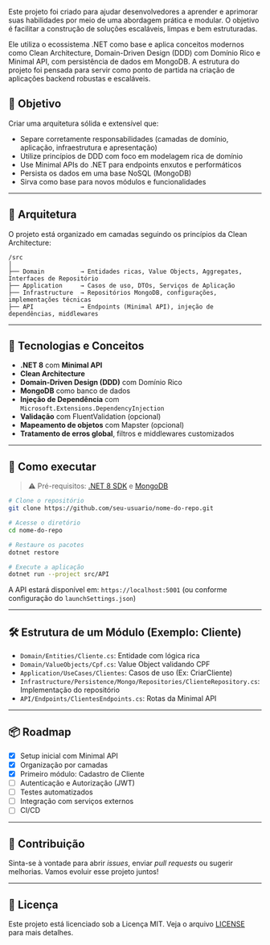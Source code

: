 Este projeto foi criado para ajudar desenvolvedores a aprender e aprimorar suas habilidades por meio de uma abordagem prática e modular. O objetivo é facilitar a construção de soluções escaláveis, limpas e bem estruturadas.

Ele utiliza o ecossistema .NET como base e aplica conceitos modernos como Clean Architecture, Domain-Driven Design (DDD) com Domínio Rico e Minimal API, com persistência de dados em MongoDB. A estrutura do projeto foi pensada para servir como ponto de partida na criação de aplicações backend robustas e escaláveis.

## 🎯 Objetivo

Criar uma arquitetura sólida e extensível que:

- Separe corretamente responsabilidades (camadas de domínio, aplicação, infraestrutura e apresentação)
- Utilize princípios de DDD com foco em modelagem rica de domínio
- Use Minimal APIs do .NET para endpoints enxutos e performáticos
- Persista os dados em uma base NoSQL (MongoDB)
- Sirva como base para novos módulos e funcionalidades

---

## 📐 Arquitetura

O projeto está organizado em camadas seguindo os princípios da Clean Architecture:

```
/src
│
├── Domain          → Entidades ricas, Value Objects, Aggregates, Interfaces de Repositório
├── Application     → Casos de uso, DTOs, Serviços de Aplicação
├── Infrastructure  → Repositórios MongoDB, configurações, implementações técnicas
├── API             → Endpoints (Minimal API), injeção de dependências, middlewares
```

---

## 🧠 Tecnologias e Conceitos

- **.NET 8** com **Minimal API**
- **Clean Architecture**
- **Domain-Driven Design (DDD)** com Domínio Rico
- **MongoDB** como banco de dados
- **Injeção de Dependência** com `Microsoft.Extensions.DependencyInjection`
- **Validação** com FluentValidation (opcional)
- **Mapeamento de objetos** com Mapster (opcional)
- **Tratamento de erros global**, filtros e middlewares customizados

---

## 🚀 Como executar

> ⚠️ Pré-requisitos: [.NET 8 SDK](https://dotnet.microsoft.com/download) e [MongoDB](https://www.mongodb.com/try/download/community)

```bash
# Clone o repositório
git clone https://github.com/seu-usuario/nome-do-repo.git

# Acesse o diretório
cd nome-do-repo

# Restaure os pacotes
dotnet restore

# Execute a aplicação
dotnet run --project src/API
```

A API estará disponível em: `https://localhost:5001` (ou conforme configuração do `launchSettings.json`)

---

## 🛠️ Estrutura de um Módulo (Exemplo: Cliente)

- `Domain/Entities/Cliente.cs`: Entidade com lógica rica
- `Domain/ValueObjects/Cpf.cs`: Value Object validando CPF
- `Application/UseCases/Clientes`: Casos de uso (Ex: CriarCliente)
- `Infrastructure/Persistence/Mongo/Repositories/ClienteRepository.cs`: Implementação do repositório
- `API/Endpoints/ClientesEndpoints.cs`: Rotas da Minimal API

---

## 📦 Roadmap

- [x] Setup inicial com Minimal API
- [x] Organização por camadas
- [x] Primeiro módulo: Cadastro de Cliente
- [ ] Autenticação e Autorização (JWT)
- [ ] Testes automatizados
- [ ] Integração com serviços externos
- [ ] CI/CD

---

## 🤝 Contribuição

Sinta-se à vontade para abrir *issues*, enviar *pull requests* ou sugerir melhorias. Vamos evoluir esse projeto juntos!

---

## 📄 Licença

Este projeto está licenciado sob a Licença MIT. Veja o arquivo [LICENSE](./LICENSE) para mais detalhes.
